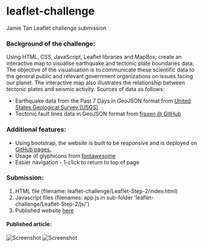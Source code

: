 # leaflet-challenge
 Jamie Tan Leaflet challenge submission

### Background of the challenge:

Using HTML, CSS, JavaScript, Leaflet libraries and MapBox, create an interactive map to visualise earthquake and tectonic plate boundaries data. The objective of the visualisation is to communicate these scientific data to the general public and relevant government organizations on issues facing our planet. The interactive map also illustrates the relationship between tectonic plates and seismic activity. Sources of data as follows:
* Earthquake data from the Past 7 Days in GeoJSON format from [United States Geological Survey (USGS)](https://earthquake.usgs.gov/earthquakes/feed/v1.0/geojson.php)
* Tectonic fault lines data in GeoJSON format from [fraxen @ GitHub](https://github.com/fraxen/tectonicplates)

### Additional features:
* Using bootstrap, the website is built to be responsive and is deployed on [GitHub pages.](https://jamie-gihu.github.io/leaflet-challenge/Leaflet-Step-2/)
* Usage of glyphicons from [fontawesome](https://fontawesome.com/)
* Easier navigation - 1-click to return to top of page

### Submission:
1. HTML file (filename: leaflet-challenge/Leaflet-Step-2/index.html)
2. Javascript files (filenames: app.js in sub-folder 'leaflet-challenge/Leaflet-Step-2/js/')
3. Published website [here](https://jamie-gihu.github.io/leaflet-challenge/Leaflet-Step-2/)

#### Published article:
![Screenshot](/D3-data-journalism/assets/images/Fig1.gif)
![Screenshot](/D3-data-journalism/assets/images/Fig2.GIF)